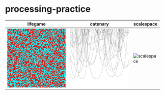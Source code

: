 # processing-practice

| lifegame | catenary | scalespace |
----|---- |---- 
| ![lifegame](https://raw.githubusercontent.com/cygkichi/processing-practice/lifegame/lifegame/lifegame.gif) | ![catenary](https://raw.githubusercontent.com/cygkichi/processing-practice/catenary/catenary/catenary.gif) | ![scalespace](https://raw.githubusercontent.com/cygkichi/processing-practice/scalespace/scalespace/scalespace.gif) |

